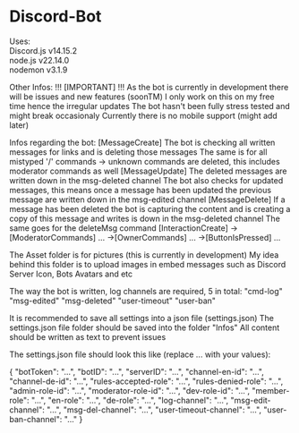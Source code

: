 # Discord-Bot
Uses:<br />
Discord.js v14.15.2<br />
node.js v22.14.0<br />
nodemon v3.1.9<br />

Other Infos:
!!! [IMPORTANT] !!!
As the bot is currently in development there will be issues and new features (soonTM)
I only work on this on my free time hence the irregular updates
The bot hasn't been fully stress tested and might break occasionaly
Currently there is no mobile support (might add later)

Infos regarding the bot:
[MessageCreate]
The bot is checking all written messages for links and is deleting those messages
The same is for all mistyped '/' commands -> unknown commands are deleted, this
includes moderator commands as well
[MessageUpdate]
The deleted messages are written down in the msg-deleted channel
The bot also checks for updated messages, this means once a message has been updated
the previous message are written down in the msg-edited channel
[MessageDelete]
If a message has been deleted the bot is capturing the content and is creating a
copy of this message and writes is down in the msg-deleted channel
The same goes for the deleteMsg command
[InteractionCreate]
->[ModeratorCommands]
  ...
->[OwnerCommands]
  ...
->[ButtonIsPressed]
  ...


The Asset folder is for pictures (this is currently in development)
My idea behind this folder is to upload images in embed messages such as
Discord Server Icon, Bots Avatars and etc

The way the bot is written, log channels are required, 5 in total:
"cmd-log"
"msg-edited"
"msg-deleted"
"user-timeout"
"user-ban"

It is recommended to save all settings into a json file (settings.json)
The settings.json file folder should be saved into the folder "Infos"
All content should be written as text to prevent issues

The settings.json file should look this like (replace ... with your values):

{
	"botToken": "...",
	"botID": "...",
	"serverID": "...",
	"channel-en-id": "...",
	"channel-de-id": "...",
	"rules-accepted-role": "...",
	"rules-denied-role": "...",
	"admin-role-id": "...",
	"moderator-role-id": "...",
	"dev-role-id": "...",
	"member-role": "...",
	"en-role": "...",
	"de-role": "...",
	"log-channel": "...",
	"msg-edit-channel": "...",
	"msg-del-channel": "...",
	"user-timeout-channel": "...",
	"user-ban-channel": "..."
}